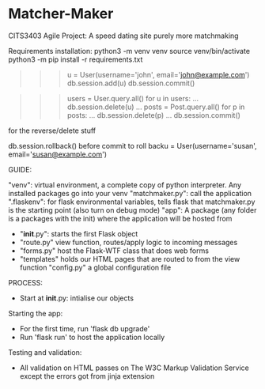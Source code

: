 # Matcher-Maker
CITS3403 Agile Project: A speed dating site purely more matchmaking


Requirements installation: 
    python3 -m venv venv
    source venv/bin/activate
    python3 -m pip install -r requirements.txt

>>> u = User(username='john', email='john@example.com')
>>> db.session.add(u)
>>> db.session.commit()

>>> users = User.query.all()
>>> for u in users:
...     db.session.delete(u)
...
>>> posts = Post.query.all()
>>> for p in posts:
...     db.session.delete(p)
...
>>> db.session.commit()

for the reverse/delete stuff

db.session.rollback() before commit to roll backu = User(username='susan', email='susan@example.com')


GUIDE:

"venv": virtual environment, a complete copy of python interpreter. Any installed packages go into your venv
"matchmaker.py": call the application
".flaskenv": for flask environmental variables, tells flask that matchmaker.py is the starting point (also turn on debug mode)
"app": A package (any folder is a packages with the init) where the application will be hosted from
- "__init__.py": starts the first Flask object
- "route.py" view function, routes/apply logic to incoming messages
- "forms.py" host the Flask-WTF class that does web forms
- "templates" holds our HTML pages that are routed to from the view function
"config.py" a global configuration file

PROCESS:
 - Start at __init__.py: intialise our objects

Starting the app:
- For the first time, run 'flask db upgrade'
- Run 'flask run' to host the application locally

Testing and validation:
- All validation on HTML passes on The W3C Markup Validation Service except the errors got from jinja extension
